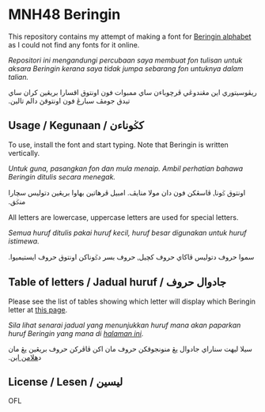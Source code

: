 # MNH48 Beringin

This repository contains my attempt of making a font for [Beringin alphabet](https://omniglot.com/conscripts/beringin.htm) as I could not find any fonts for it online.

*Repositori ini mengandungi percubaan saya membuat fon tulisan untuk aksara Beringin kerana saya tidak jumpa sebarang fon untuknya dalam talian.*

<span lang="ms-Arab" dir="rtl">ريڤوسيتوري اين مڠندوڠي ڤرچوباءن ساي ممبوات فون اونتوق اقسارا بريڠين کران ساي تيدق جومڤ سبارڠ فون اونتوقڽ دالم تالين.</span>

## Usage / Kegunaan / کݢوناءن

To use, install the font and start typing. Note that Beringin is written vertically.

*Untuk guna, pasangkan fon dan mula menaip. Ambil perhatian bahawa Beringin ditulis secara menegak.*

<span lang="ms-Arab" dir="rtl">اونتوق ݢونا⹁ ڤاسڠکن فون دان مولا منايڤ. امبيل ڤرهاتين بهاوا بريڠين دتوليس سچارا منݢق.</span>


All letters are lowercase, uppercase letters are used for special letters.

*Semua huruf ditulis pakai huruf kecil, huruf besar digunakan untuk huruf istimewa.*

<span lang="ms-Arab" dir="rtl">سموا حروف دتوليس ڤاکاي حروف کچيل⹁ حروف بسر دݢوناکن اونتوق حروف ايستيميوا.</span>


## Table of letters / Jadual huruf / جادوال حروف

Please see the list of tables showing which letter will display which Beringin letter at [this page](http://jawi.mnh48.moe/mnh48-beringin/en).

*Sila lihat senarai jadual yang menunjukkan huruf mana akan paparkan huruf Beringin yang mana di [halaman ini](http://jawi.mnh48.moe/mnh48-beringin/ms).*

<span lang="ms-Arab" dir="rtl">سيلا ليهت سناراي جادوال يڠ منونجوقکن حروف مان اکن ڤاڤرکن حروف بريڠين يڠ مان د<a href="http://jawi.mnh48.moe/mnh48-beringin/ms-Arab">هلامن اين</a>.</span>


## License / Lesen / ليسين
OFL
